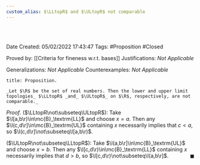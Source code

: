 ```yaml
---
custom_alias: $\LLtopR$ and $\ULtopR$ not comparable
---
```


<br />
<br />

Date Created: 05/02/2022 17:43:47
Tags: #Proposition #Closed 

Proved by: [[Criteria for fineness w.r.t. bases]]
Justifications: _Not Applicable_

Generalizations: _Not Applicable_
Counterexamples: _Not Applicable_

``` ad-Proposition
title: Proposition.

_Let $\R$ be the set of real numbers. Then the lower and upper limit topologies_ $\LLtopR$ _and_ $\ULtopR$_ on $\R$, respectively, are not comparable._

```

_Proof_. ($\LLtopR\not\subseteq\ULtopR$): Take $\l[a,b\r)\in\mc{B}_\textrm{LL}$ and choose $x=a$. Then any $\l(c,d\r]\in\mc{B}_\textrm{UL}$ containing $x$ necessarily implies that $c<a$, so $\l(c,d\r]\not\subseteq\l[a,b\r)$.

($\ULtopR\not\subseteq\LLtopR$): Take $\l(a,b\r]\in\mc{B}_\textrm{UL}$ and choose $x=b$. Then any $\l[c,d\r)\in\mc{B}_\textrm{LL}$ containing $x$ necessarily implies that $d>b$, so $\l[c,d\r)\not\subseteq\l(a,b\r]$.<span style="float:right;">$\blacksquare$</span>
